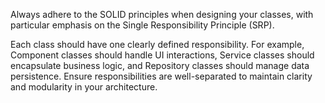 Always adhere to the SOLID principles when designing your classes, with particular emphasis on the Single Responsibility Principle (SRP).

Each class should have one clearly defined responsibility. For example, Component classes should handle UI interactions, Service classes should encapsulate business logic, and Repository classes should manage data persistence. Ensure responsibilities are well-separated to maintain clarity and modularity in your architecture.